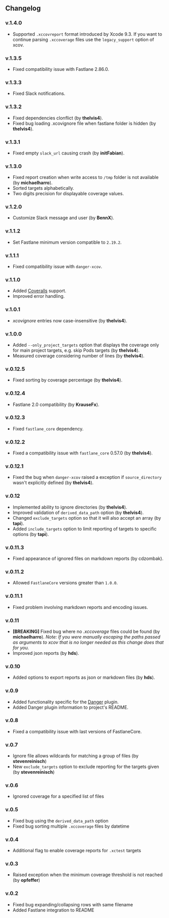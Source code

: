 ## Changelog

### v.1.4.0
* Supported `.xccovreport` format introduced by Xcode 9.3. If you want to continue parsing `.xccoverage`
files use the `legacy_support` option of xcov.

### v.1.3.5
* Fixed compatibility issue with Fastlane 2.86.0.

### v.1.3.3
* Fixed Slack notifications.

### v.1.3.2
* Fixed dependencies clonflict (by **thelvis4**).
* Fixed bug loading .xcovignore file when fastlane folder is hidden (by **thelvis4**).

### v.1.3.1
* Fixed empty `slack_url` causing crash (by **initFabian**).

### v.1.3.0
* Fixed report creation when write access to `/tmp` folder is not available (by **michaelharro**).
* Sorted targets alphabetically.
* Two digits precision for displayable coverage values.

### v.1.2.0
* Customize Slack message and user (by **BennX**).

### v.1.1.2
* Set Fastlane minimum version compatible to `2.19.2`.

### v.1.1.1
* Fixed compatibility issue with `danger-xcov`.

### v.1.1.0
* Added [Coveralls](https://coveralls.io) support.
* Improved error handling.

### v.1.0.1
* *xcovignore* entries now case-insensitive (by **thelvis4**).

### v.1.0.0
* Added `--only_project_targets` option that displays the coverage only for main project targets, e.g. skip Pods targets
(by **thelvis4**).
* Measured coverage considering number of lines (by **thelvis4**).

### v.0.12.5
* Fixed sorting by coverage percentage (by **thelvis4**).

### v.0.12.4
* Fastlane 2.0 compatibility (by **KrauseFx**).

### v.0.12.3
* Fixed `fastlane_core` dependency.

### v.0.12.2
* Fixed a compatibility issue with `fastlane_core` 0.57.0 (by **thelvis4**).

### v.0.12.1
* Fixed the bug when `danger-xcov` raised a exception if `source_directory` wasn't explicitly defined (by **thelvis4**).

### v.0.12
* Implemented ability to ignore directories (by **thelvis4**).
* Improved validation of `derived_data_path` option (by **thelvis4**).
* Changed `exclude_targets` option so that it will also accept an array (by **tapi**).
* Added `include_targets` option to limit reporting of targets to specific options (by **tapi**).

### v.0.11.3
* Fixed appearance of ignored files on markdown reports (by cdzombak).

### v.0.11.2
* Allowed `FastlaneCore` versions greater than `1.0.0`.

### v.0.11.1
* Fixed problem involving markdown reports and encoding issues.

### v.0.11
* **[BREAKING]** Fixed bug where no *.xccoverage* files could be found (by **michaelharro**). *Note: If you
were manually escaping the paths passed as arguments to xcov that is no longer needed as this change does
that for you.*
* Improved json reports (by **hds**).

### v.0.10
* Added options to export reports as json or markdown files (by **hds**).

### v.0.9
* Added functionality specific for the [Danger]() plugin.
* Added Danger plugin information to project's README.

### v.0.8
* Fixed a compatibility issue with last versions of FastlaneCore.

### v.0.7
* Ignore file allows wildcards for matching a group of files (by **stevenreinisch**)
* New `exclude_targets` option to exclude reporting for the targets given (by **stevenreinisch**)

### v.0.6
* Ignored coverage for a specified list of files

### v.0.5
* Fixed bug using the `derived_data_path` option
* Fixed bug sorting multiple `.xccoverage` files by datetime

### v.0.4
* Additional flag to enable coverage reports for `.xctest` targets

### v.0.3
* Raised exception when the minimum coverage threshold is not reached (by **opfeffer**)

### v.0.2
* Fixed bug expanding/collapsing rows with same filename
* Added Fastlane integration to README
